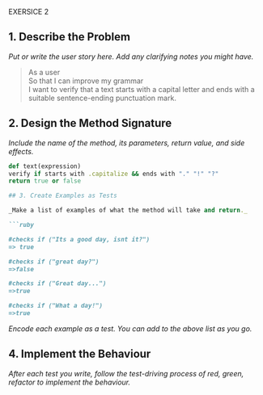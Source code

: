 EXERSICE 2

## 1. Describe the Problem

_Put or write the user story here. Add any clarifying notes you might have._

> As a user  
> So that I can improve my grammar  
> I want to verify that a text starts with a capital letter and ends with a
> suitable sentence-ending punctuation mark.

## 2. Design the Method Signature

_Include the name of the method, its parameters, return value, and side effects._

```ruby
def text(expression)
verify if starts with .capitalize && ends with "." "!" "?"
return true or false

## 3. Create Examples as Tests

_Make a list of examples of what the method will take and return._

```ruby

#checks if ("Its a good day, isnt it?")
=> true

#checks if ("great day?")
=>false

#checks if ("Great day...")
=>true

#checks if ("What a day!")
=>true
```

_Encode each example as a test. You can add to the above list as you go._

## 4. Implement the Behaviour

_After each test you write, follow the test-driving process of red, green, refactor to implement the behaviour._
